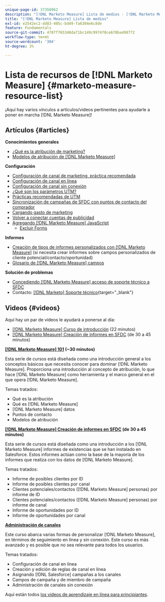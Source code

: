 ```yaml
---
unique-page-id: 37356962
description: "[!DNL Marketo Measure] Lista de medios - [!DNL Marketo Measure]"
title: "[!DNL Marketo Measure] Lista de medios"
exl-id: e2542ec2-dd83-405c-bd49-fa6384e6c8de
feature: Fundamentals
source-git-commit: 4787f765348da71bc149c997470ce678ba498772
workflow-type: tm+mt
source-wordcount: '304'
ht-degree: 3%

---
```


# Lista de recursos de [!DNL Marketo Measure] {#marketo-measure-resource-list}

¡Aquí hay varios vínculos a artículos/videos pertinentes para ayudarle a poner en marcha [!DNL Marketo Measure]!

## Artículos {#articles}

**Conocimientos generales**

* [¿Qué es la atribución de marketing?](/help/introduction-to-marketo-measure/overview-resources/marketing-attribution.md)
* [Modelos de atribución de [!DNL Marketo Measure]](/help/introduction-to-marketo-measure/overview-resources/marketo-measure-attribution-models.md)

**Configuración**

* [Configuración de canal de marketing, práctica recomendada](/help/channel-tracking-and-setup/online-channels/marketing-channels-and-subchannels.md)
* [Configuración de canal en línea](/help/channel-tracking-and-setup/online-channels/online-custom-channel-setup.md)
* [Configuración de canal sin conexión](/help/channel-tracking-and-setup/offline-channels/offline-custom-channel-setup.md)
* [¿Qué son los parámetros UTM?](/help/channel-tracking-and-setup/online-channels/utm-parameters.md)
* [Prácticas recomendadas de UTM](/help/channel-tracking-and-setup/online-channels/best-practices-for-setting-up-utm-parameters.md)
* [Sincronización de campañas de SFDC con puntos de contacto del comprador](/help/channel-tracking-and-setup/offline-channels/legacy-processes/campaigns-and-campaign-members.md)
* [Cargando gasto de marketing](/help/marketing-spend/spend-management/marketing-channel-costs.md#uploading-marketing-costs)
* [Volver a conectar cuentas de publicidad](/help/api-connections/utilizing-marketo-measures-api-connections/reauthorizing-connected-accounts.md)
* [Agregando [!DNL Marketo Measure] JavaScript](/help/marketo-measure-tracking/setting-up-tracking/adding-marketo-measure-script.md)
   * [Excluir Forms](/help/marketo-measure-tracking/setting-up-tracking/excluding-marketo-measure-from-specific-forms.md)

**Informes**

* [Creación de tipos de informes personalizados con [!DNL Marketo Measure]](/help/marketo-measure-salesforce-reporting/new-report-types/creating-custom-marketo-measure-report-types.md) (si necesita crear informes sobre campos personalizados de cliente potencial/contacto/oportunidad)
* [Glosario de  [!DNL Marketo Measure] campos](/help/introduction-to-marketo-measure/overview-resources/glossary-of-marketo-measure-fields.md)

**Solución de problemas**

* [Concediendo  [!DNL Marketo Measure] acceso de soporte técnico a SFDC](/help/miscellaneous/other-related-resources/granting-salesforce-access-to-marketo-measure-support.md)
* Contacto: [[!DNL Marketo] Soporte técnico](https://nation.marketo.com/t5/support/ct-p/Support){target="_blank"}

## Videos {#videos}

Aquí hay un par de vídeos    le ayudará a ponerse al día:

* [[!DNL Marketo Measure] Curso de introducción](https://share.vidyard.com/watch/Pb4DuWJwtFgw3jUBDGneb4?) (22 minutos)
* [[!DNL Marketo Measure] Creación de informes en SFDC](https://experienceleague.adobe.com/docs/marketo-learn/tutorials/overview.html) (de 30 a 45 minutos)

**[[!DNL Marketo Measure] 101](https://experienceleague.adobe.com/docs/marketo-learn/tutorials/overview.html) (~30 minutos)**

Esta serie de cursos está diseñada como una introducción general a los conceptos básicos que necesita conocer para dominar [!DNL Marketo Measure]. Proporciona una introducción al concepto de atribución, lo que hace [!DNL Marketo Measure] como herramienta y el marco general en el que opera [!DNL Marketo Measure].

Temas tratados:

* Qué es la atribución
* Qué es [!DNL Marketo Measure]
* [!DNL Marketo Measure] datos
* Puntos de contacto
* Modelos de atribución

**[[!DNL Marketo Measure] Creación de informes en SFDC](https://experienceleague.adobe.com/docs/marketo-learn/tutorials/overview.html) (de 30 a 45 minutos)**

Esta serie de cursos está diseñada como una introducción a los [!DNL Marketo Measure] informes de existencias que se han instalado en Salesforce. Estos informes actúan como la base de la mayoría de los informes que realiza con los datos de [!DNL Marketo Measure].

Temas tratados:

* Informe de posibles clientes por ID
* Informe de posibles clientes por canal
* Clientes potenciales/contactos ([!DNL Marketo Measure] personas) por informe de ID
* Clientes potenciales/contactos ([!DNL Marketo Measure] personas) por informe de canal
* Informe de oportunidades por ID
* Informe de oportunidades por canal

**[Administración de canales](https://experienceleague.adobe.com/docs/marketo-learn/tutorials/overview.html)**

Este curso abarca varias formas de personalizar [!DNL Marketo Measure], en términos de seguimiento en línea y sin conexión. Este curso es más avanzado y es posible que no sea relevante para todos los usuarios.

Temas tratados:

* Configuración de canal en línea
* Creación y edición de reglas de canal en línea
* Asignando [!DNL Salesforce] campañas a los canales
* Campos de campaña y de miembro de campaña
* Administración de canales sin conexión

Aquí están todos [los videos de aprendizaje en línea para principiantes](https://experienceleague.adobe.com/docs/marketo-learn/tutorials/overview.html).
